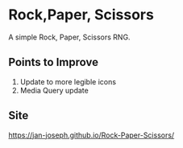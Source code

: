 # Rock,Paper, Scissors
A simple Rock, Paper, Scissors RNG.

Points to Improve
-----------------------
1) Update to more legible icons
2) Media Query update

Site
-----------------------
https://jan-joseph.github.io/Rock-Paper-Scissors/
